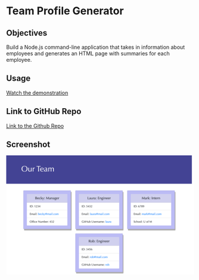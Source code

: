 # Team Profile Generator

## Objectives
Build a Node.js command-line application that takes in information about employees and generates an HTML page with summaries for each employee. 

## Usage
[Watch the demonstration](https://drive.google.com/file/d/1DjSro1Q6jvK5hO03KOdtskDtBgVv7WaV/view)

## Link to GitHub Repo
[Link to the Github Repo](https://github.com/erikaosterbur/team-profile-generator.git)

## Screenshot
![Webpage screenshot that shows a team of software developers. A manager, 2 engineers, and 1 intern along with ID numbers, emails, office numbers, schools, and GitHub usernames](src/team-profile-generator-screenshot.png)
